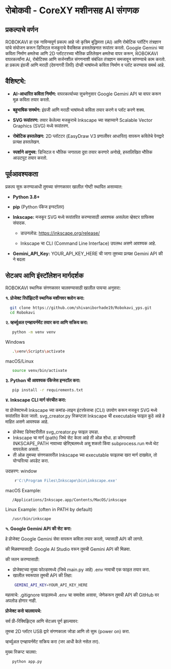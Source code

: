 # रोबोकवी - CoreXY मशीनसह AI संगणक

## प्रकल्पाचे वर्णन

ROBOKAVI हा एक नाविन्यपूर्ण प्रकल्प आहे जो कृत्रिम बुद्धिमत्ता (AI) आणि रोबोटिक प्लॉटिंग तंत्रज्ञान यांचे संयोजन करून डिजिटल मजकूराचे वैयक्तिक हस्तलेखनात रूपांतर करतो. Google Gemini च्या कविता निर्माण क्षमतेचा आणि 2D प्लॉटटरच्या भौतिक प्रतिलेखन क्षमतेचा वापर करून, ROBOKAVI वापरकर्त्यांना AI, रोबोटिक्स आणि सर्जनशील संगणनाशी संबंधित तंत्रज्ञान समजावून सांगण्याचे काम करतो. हा प्रकल्प इंग्रजी आणि मराठी (देवनागरी लिपी) दोन्ही भाषांमध्ये कविता निर्माण व प्लॉट करण्यास समर्थ आहे.
## वैशिष्ट्ये:
* **AI-आधारित कविता निर्माण:** वापरकर्त्याच्या सुचनेनुसार Google Gemini API चा वापर करून मूळ कविता तयार करतो.

* **बहुभाषिक समर्थन:** इंग्रजी आणि मराठी भाषांमध्ये कविता तयार करणे व प्लॉट करणे शक्य.

* **SVG रूपांतरण:** तयार केलेल्या मजकुराचे Inkscape च्या सहाय्याने Scalable Vector Graphics (SVG) मध्ये रूपांतरण.

* **रोबोटिक हस्तलेखन:** 2D प्लॉटटर (EasyDraw V3 प्रणालीवर आधारित) वापरून कवितेचे पेनद्वारे प्रत्यक्ष हस्तलेखन.

* **स्पर्शाने अनुभव:** डिजिटल व भौतिक जगातला दुवा तयार करणारे अनोखे, हस्तलिखित भौतिक आउटपुट तयार करतो.

## पूर्वआवश्यकता

प्रकल्प सुरू करण्याआधी तुमच्या संगणकावर खालील गोष्टी स्थापित असाव्यात:
* **Python 3.8+**
* **pip** (Python पॅकेज इन्स्टॉलर)
* **Inkscape:** मजकूर SVG मध्ये रूपांतरित करण्यासाठी आवश्यक असलेला व्हेक्टर ग्राफिक्स संपादक.

    * डाउनलोड: https://inkscape.org/release/

    * Inkscape चा CLI (Command Line Interface) उपलब्ध असणे आवश्यक आहे.

* **Gemini_API_Key:** YOUR_API_KEY_HERE ची जागा तुमच्या प्रत्यक्ष Gemini API की ने बदला

## सेटअप आणि इंस्टॉलेशन मार्गदर्शक

ROBOKAVI स्थानिक संगणकावर चालवण्यासाठी खालील पायऱ्या अनुसरा:

**१. प्रोजेक्ट रिपॉझिटरी स्थानिक मशीनवर क्लोन करा:**
 ```bash
   git clone https://github.com/shivaniborhade19/Robokavi_yps.git
   cd Robokavi
 ```
**२. व्हर्च्युअल एन्व्हायर्नमेंट तयार करा आणि सक्रिय करा:**

```bash
   python -m venv venv
 ```

Windows

```bash
   .\venv\Scripts\activate
 ```

macOS/Linux

```bash
   source venv/bin/activate
 ```

**३. Python ची आवश्यक पॅकेजेस इन्स्टॉल करा:**

```bash
   pip install -r requirements.txt
 ```

**४. Inkscape CLI मार्ग संरचीत करा:**

 या प्रोजेक्टमध्ये Inkscape च्या कमांड-लाइन इंटरफेसचा (CLI) उपयोग करून मजकूर SVG मध्ये रूपांतरित केला जातो.
svg_creator.py स्क्रिप्टला Inkscape ची executable फाइल कुठे आहे हे माहित असणे आवश्यक आहे.
   - प्रोजेक्ट डिरेक्टरीतील svg_creator.py फाइल उघडा.
   - Inkscape चा मार्ग (path) जिथे सेट केला आहे ती ओळ शोधा.
       हा कोणत्यातरी INKSCAPE_PATH नावाच्या व्हेरिएबलमध्ये असू शकतो किंवा subprocess.run मध्ये थेट वापरलेला असतो.
   - ती ओळ तुमच्या संगणकावरील Inkscape च्या executable फाइलचा खरा मार्ग दाखवेल, तो योग्यरित्या अपडेट करा.

उदाहरण:
window
 ```bash
     r'C:\Program Files\Inkscape\bin\inkscape.exe'
 ```
macOS Example:
```bash
   /Applications/Inkscape.app/Contents/MacOS/inkscape
 ```
Linux Example: (often in PATH by default)
```bash
   /usr/bin/inkscape
 ```

**५. Google Gemini API की सेट करा:**

हे प्रोजेक्ट Google Gemini सेवा वापरून कविता तयार करतो, ज्यासाठी API की लागते.

की मिळवण्यासाठी:
Google AI Studio वरून तुमची Gemini API की मिळवा.

की जतन करण्यासाठी:

- प्रोजेक्टच्या मुख्य फोल्डरमध्ये (जिथे main.py आहे) .env नावाची एक फाइल तयार करा.
- खालील स्वरूपात तुमची API की लिहा:
```bash
    GEMINI_API_KEY=YOUR_API_KEY_HERE
 ```
महत्वाचे: .gitignore फाइलमध्ये .env चा समावेश असावा, जेणेकरून तुमची API की GitHub वर अपलोड होणार नाही.


**प्रोजेक्ट कसे चालवायचे:**

सर्व प्री-रिक्विझिट्स आणि सेटअप पूर्ण झाल्यावर:

तुमचा 2D प्लॉटर USB द्वारे संगणकाला जोडा आणि तो सुरू (power on) करा.

व्हर्च्युअल एन्व्हायर्नमेंट सक्रिय करा (जर आधी केले नसेल तर).

मुख्य स्क्रिप्ट चालवा:
```bash
   python app.py
```
